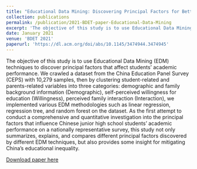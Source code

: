 ```yaml
---
title: "Educational Data Mining: Discovering Principal Factors for Better Academic Performance"
collection: publications
permalink: /publication/2021-BDET-paper-Educational-Data-Mining
excerpt: 'The objective of this study is to use Educational Data Mining (EDM) techniques to discover principal factors that affect students’ academic performance. We crawled a dataset from the China Education Panel Survey (CEPS) with 10,279 samples, then by clustering student-related and parents-related variables into three categories: demographic and family background information (Demographic), self-perceived willingness for education (Willingness), perceived family interaction (Interaction), we implemented various EDM methodologies such as linear regression, regression tree, and random forest on the dataset. As the first attempt to conduct a comprehensive and quantitative investigation into the principal factors that influence Chinese junior high school students’ academic performance on a nationally representative survey, this study not only summarizes, explains, and compares different principal factors discovered by different EDM techniques, but also provides some insight for mitigating China’s educational inequality.'
date: January 2021
venue: 'BDET 2021'
paperurl: 'https://dl.acm.org/doi/abs/10.1145/3474944.3474945'
---
```

The objective of this study is to use Educational Data Mining (EDM) techniques to discover principal factors that affect students’ academic performance. We crawled a dataset from the China Education Panel Survey (CEPS) with 10,279 samples, then by clustering student-related and parents-related variables into three categories: demographic and family background information (Demographic), self-perceived willingness for education (Willingness), perceived family interaction (Interaction), we implemented various EDM methodologies such as linear regression, regression tree, and random forest on the dataset. As the first attempt to conduct a comprehensive and quantitative investigation into the principal factors that influence Chinese junior high school students’ academic performance on a nationally representative survey, this study not only summarizes, explains, and compares different principal factors discovered by different EDM techniques, but also provides some insight for mitigating China’s educational inequality.

[Download paper here](https://dl.acm.org/doi/abs/10.1145/3474944.3474945)
